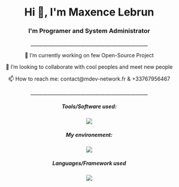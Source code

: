 

<!--
**MaxenceLebrunDEV/MaxenceLebrunDEV** is a ✨ _special_ ✨ repository because its `README.md` (this file) appears on your GitHub profile.

Here are some ideas to get you started:

- 🔭 I’m currently working on ...
- 🌱 I’m currently learning ...
- 👯 I’m looking to collaborate on ...
- 🤔 I’m looking for help with ...
- 💬 Ask me about ...
- 📫 How to reach me: ...
- 😄 Pronouns: ...
- ⚡ Fun fact: ...
-->

<h1 align="center">Hi 👋, I'm Maxence Lebrun</a>
</h3></h1>  
<h3 align="center">I'm Programer and System Administrator</h3>  
<p align="center">
_________________________________________________

</p> 
<p align="center">
 🔭 I’m currently working on few Open-Source Project
  
</p> 
<p align="center">
 👯 I’m looking to collaborate with cool peoples and meet new people
  
</p> 
<p align="center">
 📫 How to reach me: contact@mdev-network.fr & +33767956467
  
</p> 
  
<p align="center">
_________________________________________________

</p> 
<h5 align="center">
  
Tools/Software used:
</h5>

<p align="center">
  <a href="https://skillicons.dev">
    <img src="https://skillicons.dev/icons?i=aws,cloudflare,docker,firebase,figma,github,nginx,netlify,ideajs" />
  </a>
</p>

<h5 align="center">
  
My environement:
</h5>

<p align="center">
  <a href="https://skillicons.dev">
    <img src="https://skillicons.dev/icons?i=linux,nginx,idea,grafana,cloudflare,aws,firebase,git,cassandra,mongodb,mysql" />
  </a>
</p>

<h5 align="center">
  
Languages/Framework used
</h5>

<p align="center">
  <a href="https://skillicons.dev">
    <img src="https://skillicons.dev/icons?i=arduino,bootstrap,cs,css,dart,electron,flutter,nodejs,php,react,swift,html,java,js" />
  </a>
</p>

